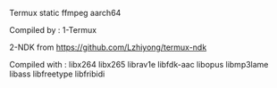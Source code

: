 Termux static ffmpeg aarch64 

Compiled by :
1-Termux

2-NDK from https://github.com/Lzhiyong/termux-ndk 

Compiled with :
libx264
libx265
librav1e
libfdk-aac 
libopus
libmp3lame
libass
libfreetype
libfribidi

